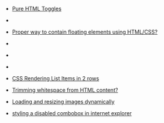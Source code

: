 
- [Pure HTML Toggles](/2020/04/pure-html-toggles/)

- [](/2012/07/11465333/)

- [Proper way to contain floating elements using HTML/CSS?](/2010/07/3308615/)

- [](/2010/01/2053987/)

- [](/2010/01/2013117/)

- [](/2010/01/2004568/)

- [CSS Rendering List Items in 2 rows](/2009/12/1830908/)

- [Trimming whitespace from HTML content?](/2009/10/1550532/)

- [Loading and resizing images dynamically](/2009/09/1491562/)

- [styling a disabled combobox in internet explorer](/2009/07/1123415/)
